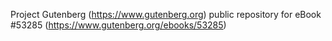 Project Gutenberg (https://www.gutenberg.org) public repository for
eBook #53285 (https://www.gutenberg.org/ebooks/53285)

